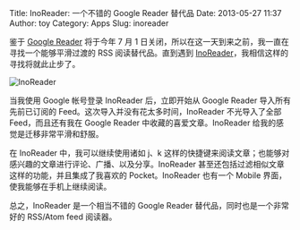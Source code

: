 Title: InoReader: 一个不错的 Google Reader 替代品
Date: 2013-05-27 11:37
Author: toy
Category: Apps
Slug: inoreader

鉴于 [Google Reader][g] 将于今年 7 月 1
日关闭，所以在这一天到来之前，我一直在寻找一个能够平滑过渡的 RSS
阅读替代品。直到遇到 [InoReader][i]，我相信这样的寻找将就此止步了。

![InoReader](http://lt-file.b0.upaiyun.com/files/2013/05/inoreader.png)

当我使用 Google 帐号登录 InoReader 后，立即开始从 Google Reader
导入所有先前已订阅的 Feed。这次导入并没有花太多时间，InoReader
不光导入了全部 Feed，而且还有我在 Google Reader
中收藏的喜爱文章。InoReader 给我的感觉是迁移非常平滑和舒服。

在 InoReader 中，我可以继续使用诸如 j、k
这样的快捷键来阅读文章；也能够对感兴趣的文章进行评论、广播、以及分享。InoReader
甚至还包括过滤相似文章这样的功能，并且集成了我喜欢的 Pocket。InoReader
也有一个 Mobile 界面，使我能够在手机上继续阅读。

总之，InoReader 是一个相当不错的 Google Reader
替代品，同时也是一个非常好的 RSS/Atom feed 阅读器。

[g]: https://www.google.com/reader/  
[i]: https://inoreader.com/
